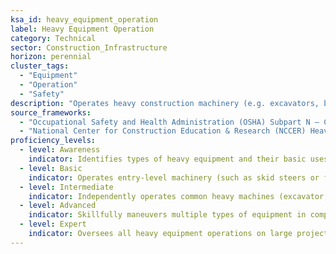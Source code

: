 ```yaml
---
ksa_id: heavy_equipment_operation  
label: Heavy Equipment Operation  
category: Technical  
sector: Construction_Infrastructure  
horizon: perennial  
cluster_tags:  
  - "Equipment"  
  - "Operation"  
  - "Safety"  
description: "Operates heavy construction machinery (e.g. excavators, bulldozers, cranes) safely and efficiently for earthmoving, material handling, and site operations."  
source_frameworks: 
  - "Occupational Safety and Health Administration (OSHA) Subpart N – Cranes & Derricks"
  - "National Center for Construction Education & Research (NCCER) Heavy Equipment Curriculum"
proficiency_levels:  
  - level: Awareness  
    indicator: Identifies types of heavy equipment and their basic uses; observes proper hand signals and safety procedures around operating machinery.  
  - level: Basic  
    indicator: Operates entry-level machinery (such as skid steers or forklifts) for simple tasks under guidance; performs basic pre-start inspections (fluid levels, tire pressure).  
  - level: Intermediate  
    indicator: Independently operates common heavy machines (excavator, loader, backhoe) to perform tasks like trenching, lifting, or grading while adhering to safety protocols and work plans.  
  - level: Advanced  
    indicator: Skillfully maneuvers multiple types of equipment in complex scenarios (tight spaces, rough terrain) with precision; plans equipment workflow on job sites and instructs junior operators in safe practices.  
  - level: Expert  
    indicator: Oversees all heavy equipment operations on large projects; optimizes equipment selection and usage for efficiency; develops training and certification programs for operators and enforces rigorous safety standards.  
---
```

